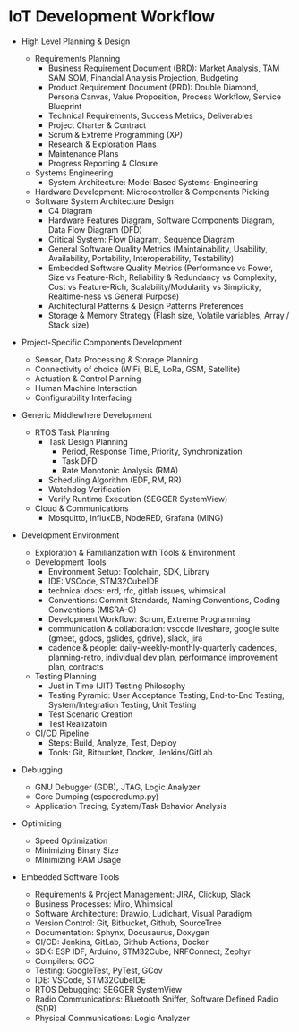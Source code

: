 # IoT Development Workflow

- High Level Planning & Design
    - Requirements Planning
        - Business Requirement Document (BRD): Market Analysis, TAM SAM SOM, Financial Analysis Projection, Budgeting
        - Product Requirement Document (PRD): Double Diamond, Persona Canvas, Value Proposition, Process Workflow, Service Blueprint
        - Technical Requirements, Success Metrics, Deliverables
        - Project Charter & Contract
        - Scrum & Extreme Programming (XP)
        - Research & Exploration Plans
        - Maintenance Plans
        - Progress Reporting & Closure
    - Systems Engineering
        - System Architecture: Model Based Systems-Engineering
    - Hardware Development: Microcontroller & Components Picking
    - Software System Architecture Design
        - C4 Diagram
        - Hardware Features Diagram, Software Components Diagram, Data Flow Diagram (DFD)
        - Critical System: Flow Diagram, Sequence Diagram
        - General Software Quality Metrics (Maintainability, Usability, Availability, Portability, Interoperability, Testability)
        - Embedded Software Quality Metrics (Performance vs Power, Size vs Feature-Rich, Reliability & Redundancy vs Complexity, Cost vs Feature-Rich, Scalability/Modularity vs Simplicity, Realtime-ness vs General Purpose)
        - Architectural Patterns & Design Patterns Preferences
        - Storage & Memory Strategy (Flash size, Volatile variables, Array / Stack size)

- Project-Specific Components Development
    - Sensor, Data Processing & Storage Planning
    - Connectivity of choice (WiFi, BLE, LoRa, GSM, Satellite)
    - Actuation & Control Planning
    - Human Machine Interaction
    - Configurability Interfacing

- Generic Middlewhere Development
    - RTOS Task Planning
        - Task Design Planning
            - Period, Response Time, Priority, Synchronization
            - Task DFD
            - Rate Monotonic Analysis (RMA)
        - Scheduling Algorithm (EDF, RM, RR)
        - Watchdog Verification
        - Verify Runtime Execution (SEGGER SystemView)
    - Cloud & Communications
        - Mosquitto, InfluxDB, NodeRED, Grafana (MING)

- Development Environment
    - Exploration & Familiarization with Tools & Environment
    - Development Tools
        - Environment Setup: Toolchain, SDK, Library
        - IDE: VSCode, STM32CubeIDE
        - technical docs: erd, rfc, gitlab issues, whimsical
        - Conventions: Commit Standards, Naming Conventions, Coding Conventions (MISRA-C)
        - Development Workflow: Scrum, Extreme Programming
        - communication & collaboration: vscode liveshare, google suite (gmeet, gdocs, gslides, gdrive), slack, jira
        - cadence & people: daily-weekly-monthly-quarterly cadences, planning-retro, individual dev plan, performance improvement plan, contracts
    - Testing Planning
        - Just in Time (JIT) Testing Philosophy
        - Testing Pyramid: User Acceptance Testing, End-to-End Testing, System/Integration Testing, Unit Testing
        - Test Scenario Creation
        - Test Realizatoin
    - CI/CD Pipeline
        - Steps: Build, Analyze, Test, Deploy
        - Tools: Git, Bitbucket, Docker, Jenkins/GitLab

- Debugging
    - GNU Debugger (GDB), JTAG, Logic Analyzer
    - Core Dumping (espcoredump.py)
    - Application Tracing, System/Task Behavior Analysis
- Optimizing
    - Speed Optimization
    - Minimizing Binary Size
    - MInimizing RAM Usage

- Embedded Software Tools
    - Requirements & Project Management: JIRA, Clickup, Slack
    - Business Processes: Miro, Whimsical
    - Software Architecture: Draw.io, Ludichart, Visual Paradigm
    - Version Control: Git, Bitbucket, Github, SourceTree
    - Documentation: Sphynx, Docusaurus, Doxygen
    - CI/CD: Jenkins, GitLab, Github Actions, Docker
    - SDK: ESP IDF, Arduino, STM32Cube, NRFConnect; Zephyr
    - Compilers: GCC
    - Testing: GoogleTest, PyTest, GCov
    - IDE: VSCode, STM32CubeIDE
    - RTOS Debugging: SEGGER SystemView
    - Radio Communications: Bluetooth Sniffer, Software Defined Radio (SDR)
    - Physical Communications: Logic Analyzer